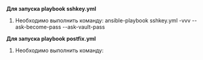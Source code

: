 __Для запуска playbook sshkey.yml__
1. Необходимо выполнить команду: ansible-playbook sshkey.yml -vvv --ask-become-pass --ask-vault-pass


__Для запуска playbook postfix.yml__
1. Необходимо выполнить команду: 
